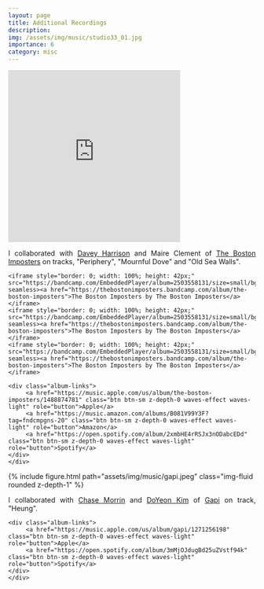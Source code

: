 ```yaml
---
layout: page
title: Additional Recordings
description: 
img: /assets/img/music/studio33_01.jpg
importance: 6
category: misc
---
```


<div class="row">
    <div class="col-sm mt-3 mt-md-0">
    	 <iframe style="border: 0; width: 350px; height: 350px;" src="https://bandcamp.com/EmbeddedPlayer/album=2503558131/size=large/bgcol=ffffff/linkcol=0687f5/minimal=true/transparent=true/" seamless><a href="https://thebostonimposters.bandcamp.com/album/the-boston-imposters">The Boston Imposters by The Boston Imposters</a></iframe>
    </div>
    <div class="col-sm mt-3 mt-md-0">
    	<p style="text-align: justify;">
	     I collaborated with <a href="https://www.daveyharrison.com/" target="_blank" rel="noopener noreferrer">Davey Harrison</a> and Maire Clement of <a href="https://www.thebostonimposters.com/" target="_blank" rel="noopener noreferrer">The Boston Imposters</a> on tracks, "Periphery", "Mournful Dove" and "Old Sea Walls".
	</p>

	<iframe style="border: 0; width: 100%; height: 42px;" src="https://bandcamp.com/EmbeddedPlayer/album=2503558131/size=small/bgcol=ffffff/linkcol=0687f5/artwork=none/track=3707682311/transparent=true/" seamless><a href="https://thebostonimposters.bandcamp.com/album/the-boston-imposters">The Boston Imposters by The Boston Imposters</a></iframe>
	<iframe style="border: 0; width: 100%; height: 42px;" src="https://bandcamp.com/EmbeddedPlayer/album=2503558131/size=small/bgcol=ffffff/linkcol=0687f5/artwork=none/track=3771275373/transparent=true/" seamless><a href="https://thebostonimposters.bandcamp.com/album/the-boston-imposters">The Boston Imposters by The Boston Imposters</a></iframe>
	<iframe style="border: 0; width: 100%; height: 42px;" src="https://bandcamp.com/EmbeddedPlayer/album=2503558131/size=small/bgcol=ffffff/linkcol=0687f5/artwork=none/track=465768623/transparent=true/" seamless><a href="https://thebostonimposters.bandcamp.com/album/the-boston-imposters">The Boston Imposters by The Boston Imposters</a></iframe>

	<div class="album-links">
	     <a href="https://music.apple.com/us/album/the-boston-imposters/1488874781" class="btn btn-sm z-depth-0 waves-effect waves-light" role="button">Apple</a>
	     <a href="https://music.amazon.com/albums/B081V99Y3F?tag=fndcmpgns-20" class="btn btn-sm z-depth-0 waves-effect waves-light" role="button">Amazon</a>
	     <a href="https://open.spotify.com/album/2xmbHE4rRSJx3nODabcEDd" class="btn btn-sm z-depth-0 waves-effect waves-light" role="button">Spotify</a>
	</div>	
    </div>
</div>

<p></p>

<div class="row">
    <div class="col-sm mt-3 mt-md-0">
    	 {% include figure.html path="assets/img/music/gapi.jpeg" class="img-fluid rounded z-depth-1" %}
    </div>
    <div class="col-sm mt-3 mt-md-0">
    	<p style="text-align: justify;">
	     I collaborated with <a href="https://chasemorrin.com/" target="_blank" rel="noopener noreferrer">Chase Morrin</a> and <a href="https://www.doyeonmusic.com/" target="_blank" rel="noopener noreferrer">DoYeon Kim</a> of <a href="https://chasemorrin.com/Recordings/GapiAlbum" target="_blank" rel="noopener noreferrer">Gapi</a> on track, "Heung".
	</p>

	<div class="album-links">
	     <a href="https://music.apple.com/us/album/gapi/1271256198" class="btn btn-sm z-depth-0 waves-effect waves-light" role="button">Apple</a>
	     <a href="https://open.spotify.com/album/3mMjOJdugBd25uZVstf94k" class="btn btn-sm z-depth-0 waves-effect waves-light" role="button">Spotify</a>
	</div>	
    </div>
</div>



